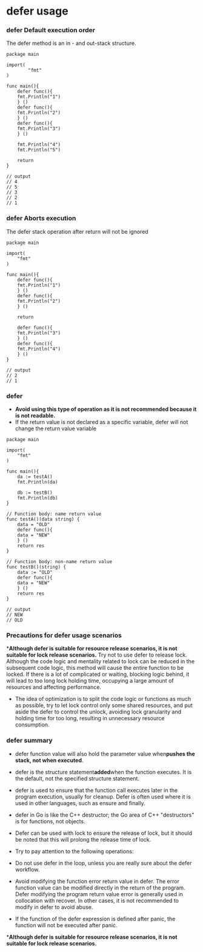 # defer usage

### defer Default execution order

The defer method is an in - and out-stack structure.
```
package main

import(
		"fmt"
)

func main(){
	defer func(){
	fmt.Println("1")
	} ()
	defer func(){
	fmt.Println("2")
	} ()
	defer func(){
	fmt.Println("3")
	} ()

	fmt.Println("4")
	fmt.Println("5")

	return
}

// output
// 4
// 5
// 3
// 2
// 1
```

### defer Aborts execution

The defer stack operation after return will not be ignored
```
package main

import(
	"fmt"
)

func main(){
	defer func(){
	fmt.Println("1")
	} ()
	defer func(){
	fmt.Println("2")
	} ()

	return

	defer func(){
	fmt.Println("3")
	} ()
	defer func(){
	fmt.Println("4")
	} ()
}

// output
// 2
// 1
```

### defer

* **Avoid using this type of operation as it is not recommended because it is not readable.**
* If the return value is not declared as a specific variable, defer will not change the return value variable

```
package main

import(
	"fmt"
)

func main(){
	da := testA()
	fmt.Println(da)

	db := testB()
	fmt.Println(db)
}

// Function body: name return value
func testA()(data string) {
	data = "OLD"
	defer func(){
	data = "NEW"
	} ()
	return res
}

// Function body: non-name return value
func testB()(string) {
	data := "OLD"
	defer func(){
	data = "NEW"
	} ()
	return res
}

// output
// NEW
// OLD
```

### Precautions for defer usage scenarios
***Although defer is suitable for resource release scenarios, it is not suitable for lock release scenarios.**
Try not to use defer to release lock. Although the code logic and mentality related to lock can be reduced in the subsequent code logic, this method will cause the entire function to be locked. If there is a lot of complicated or waiting, blocking logic behind, it will lead to too long lock holding time, occupying a large amount of resources and affecting performance.
* The idea of optimization is to split the code logic or functions as much as possible, try to let lock control only some shared resources, and put aside the defer to control the unlock, avoiding lock granularity and holding time for too long, resulting in unnecessary resource consumption.

### defer summary

* defer function value will also hold the parameter value when**pushes the stack, not when executed**.

* defer is the structure statement**added**when the function executes. It is the default, not the specified structure statement.

* defer is used to ensure that the function call executes later in the program execution, usually for cleanup. Defer is often used where it is used in other languages, such as ensure and finally.

* defer in Go is like the C++ destructor; the Go area of C++ "destructors" is for functions, not objects.

* Defer can be used with lock to ensure the release of lock, but it should be noted that this will prolong the release time of lock.

* Try to pay attention to the following operations:
* Do not use defer in the loop, unless you are really sure about the defer workflow.
* Avoid modifying the function error return value in defer. The error function value can be modified directly in the return of the program. Defer modifying the program return value error is generally used in collocation with recover. In other cases, it is not recommended to modify in defer to avoid abuse.

* If the function of the defer expression is defined after panic, the function will not be executed after panic.

***Although defer is suitable for resource release scenarios, it is not suitable for lock release scenarios.**
